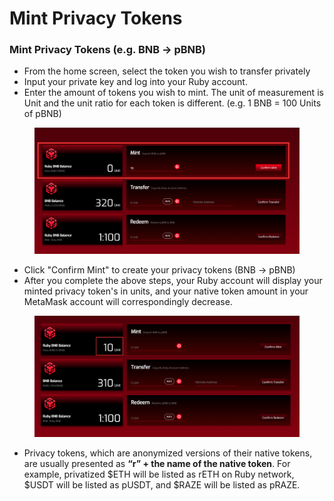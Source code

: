 # Mint Privacy Tokens

### Mint Privacy Tokens (e.g. BNB -> pBNB)

* From the home screen, select the token you wish to transfer privately
* Input your private key and log into your Ruby account.
* Enter the amount of tokens you wish to mint. The unit of measurement is Unit and the unit ratio for each token is different. (e.g. 1 BNB = 100 Units of pBNB)

<figure><img src="../.gitbook/assets/image (4).png" alt=""><figcaption></figcaption></figure>

* Click "Confirm Mint" to create your privacy tokens (BNB -> pBNB)
* After you complete the above steps, your Ruby account will display your minted privacy token's in units, and your native token amount in your MetaMask account will correspondingly decrease.

<figure><img src="../.gitbook/assets/image (11).png" alt=""><figcaption></figcaption></figure>

* Privacy tokens, which are anonymized versions of their native tokens, are usually presented as **“r” + the name of the native token**. For example, privatized $ETH will be listed as rETH on Ruby network, $USDT will be listed as pUSDT, and $RAZE will be listed as pRAZE.
